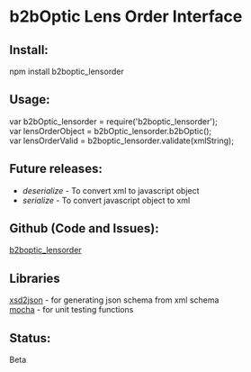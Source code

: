 # b2bOptic Lens Order Interface

## Install:
npm install b2boptic_lensorder

## Usage:
var b2bOptic_lensorder = require('b2boptic_lensorder');  
var lensOrderObject = b2bOptic_lensorder.b2bOptic();  
var lensOrderValid = b2boptic_lensorder.validate(xmlString);

## Future releases:
* _deserialize_ - To convert xml to javascript object  
* _serialize_ - To convert javascript object to xml

## Github (Code and Issues):
[b2boptic_lensorder](https://github.com/mossandlichens/b2boptic_lensorder)

## Libraries
[xsd2json](https://www.npmjs.com/package/xsd2json) - for generating json schema from xml schema  
[mocha](https://www.npmjs.com/package/mocha) - for unit testing functions

## Status:
Beta

